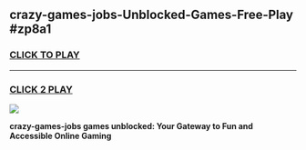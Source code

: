 
## crazy-games-jobs-Unblocked-Games-Free-Play #zp8a1
<h3>
<a href="https://us.freeplayer.one?title=crazy-games-jobs&ref=9M">CLICK TO PLAY</a></h3>
<hr>

<h3>
<a href="https://us.freeplayer.one?title=crazy-games-jobs&ref=9M">CLICK 2 PLAY</a>
  
</h3>

<a href="https://us.freeplayer.one?title=crazy-games-jobs&ref=9M"><img src="https://clearcache.store/games.png"></a>


**crazy-games-jobs games unblocked: Your Gateway to Fun and Accessible Online Gaming**
